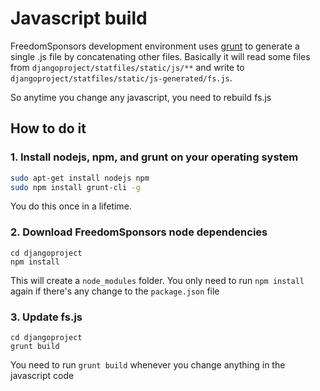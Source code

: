 # Javascript build

FreedomSponsors development environment uses [grunt](http://gruntjs.com/) to generate a single .js file by concatenating other files.
Basically it will read some files from `djangoproject/statfiles/static/js/**` and write to `djangoproject/statfiles/static/js-generated/fs.js`.

So anytime you change any javascript, you need to rebuild fs.js

## How to do it

### 1. Install nodejs, npm, and grunt on your operating system

```bash
sudo apt-get install nodejs npm
sudo npm install grunt-cli -g
```
You do this once in a lifetime.

### 2. Download FreedomSponsors node dependencies

```
cd djangoproject
npm install
```

This will create a `node_modules` folder. 
You only need to run `npm install` again if there's any change to the `package.json` file

### 3. Update fs.js

```
cd djangoproject
grunt build
```
You need to run `grunt build` whenever you change anything in the javascript code
